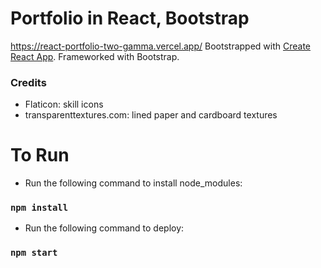 # Portfolio in React, Bootstrap
https://react-portfolio-two-gamma.vercel.app/
Bootstrapped with [Create React App](https://github.com/facebook/create-react-app).
Frameworked with Bootstrap.

### Credits
- Flaticon: skill icons
- transparenttextures.com: lined paper and cardboard textures

# To Run
- Run the following command to install node_modules:
### `npm install`
- Run the following command to deploy:
### `npm start`
